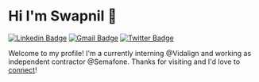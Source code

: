 # Hi I'm Swapnil 👋
[![Linkedin Badge](https://img.shields.io/badge/-swapnilsude-blue?style=flat&logo=Linkedin&logoColor=white&link=https://www.linkedin.com/in/swapnilsude)](https://www.linkedin.com/in/swapnilsude)
[![Gmail Badge](https://img.shields.io/badge/-sudeswapnil-c14438?style=flat&logo=Gmail&logoColor=white&link=mailto:sudeswapnil@gmail.com)](mailto:sudeswapnil@gmail.com)
[![Twitter Badge](https://img.shields.io/badge/-@SwapnilSude-1ca0f1?style=flat&labelColor=1ca0f1&logo=twitter&logoColor=white&link=https://twitter.com/SwapnilSude)](https://twitter.com/SwapnilSude)

Welcome to my profile! I'm a currently interning @Vidalign and working as independent contractor @Semafone.
Thanks for visiting and I'd love to [connect](https://www.linkedin.com/in/swapnilsude/)!
